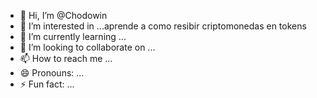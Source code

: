 - 👋 Hi, I’m @Chodowin
- 👀 I’m interested in ...aprende a como resibir criptomonedas en tokens
- 🌱 I’m currently learning ...
- 💞️ I’m looking to collaborate on ...
- 📫 How to reach me ...
- 😄 Pronouns: ...
- ⚡ Fun fact: ...

<!---
Chodowin/Chodowin is a ✨ special ✨ repository because its `README.md` (this file) appears on your GitHub profile.
You can click the Preview link to take a look at your changes.
--->
